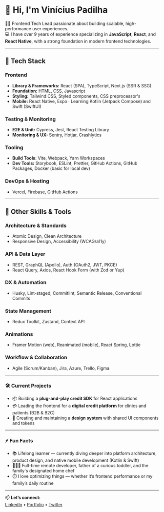 # 👋 Hi, I'm Vinícius Padilha

👨‍💻 Frontend Tech Lead passionate about building scalable, high-performance user experiences.  
💻 I have over 9 years of experience specializing in **JavaScript**, **React**, and **React Native**, with a strong foundation in modern frontend technologies.

---

## 🔧 Tech Stack

### Frontend  
- **Library & Frameworks:** React (SPA), TypeScript, Next.js (SSR & SSG)
- **Foundation:** HTML, CSS, Javascript
- **Styling:** Tailwind CSS, Styled components, CSS preprocessor's 
- **Mobile:** React Native, Expo · Learning Kotlin (Jetpack Compose) and Swift (SwiftUI)  

### Testing & Monitoring  
- **E2E & Unit:** Cypress, Jest, React Testing Library
- **Monitoring & UX:** Sentry, Hotjar, Crashlytics  

### Tooling  
- **Build Tools:** Vite, Webpack, Yarn Workspaces  
- **Dev Tools:** Storybook, ESLint, Prettier, GitHub Actions, GitHub Packages, Docker (basic for local dev)  

### DevOps & Hosting  
- Vercel, Firebase, GitHub Actions  

---

## 🧠 Other Skills & Tools

### Architecture & Standards
- Atomic Design, Clean Architecture
- Responsive Design, Accessibility (WCAG/a11y)

### API & Data Layer  
- REST, GraphQL (Apollo), Auth (OAuth2, JWT, PKCE)  
- React Query, Axios, React Hook Form (with Zod or Yup)

### DX & Automation  
- Husky, Lint-staged, Commitlint, Semantic Release, Conventional Commits  

### State Management  
- Redux Toolkit, Zustand, Context API

### Animations  
- Framer Motion (web), Reanimated (mobile), React Spring, Lottie

### Workflow & Collaboration  
- Agile (Scrum/Kanban), Jira, Azure, Trello, Figma

---

### 🛠️ Current Projects

- 📦 Building a **plug-and-play credit SDK** for React applications  
- 💳 Leading the frontend for a **digital credit platform** for clinics and patients (B2B & B2C)  
- 🧱 Creating and maintaining a **design system** with shared UI components and tokens

---

### ⚡ Fun Facts

- 📚 Lifelong learner — currently diving deeper into platform architecture, product design, and native mobile development (Kotlin & Swift)  
- 👨‍👩‍👧 Full-time remote developer, father of a curious toddler, and the family's designated home chef  
- ⏱️ I love optimizing things — whether it’s frontend performance or my family’s daily routine

---

📫 **Let’s connect:**  
[LinkedIn](https://www.linkedin.com/in/viniciuspadilha) • [Portfolio](https://padilhavinicius.github.io/) • [Twitter](https://twitter.com/ahlidapsuicniv)

